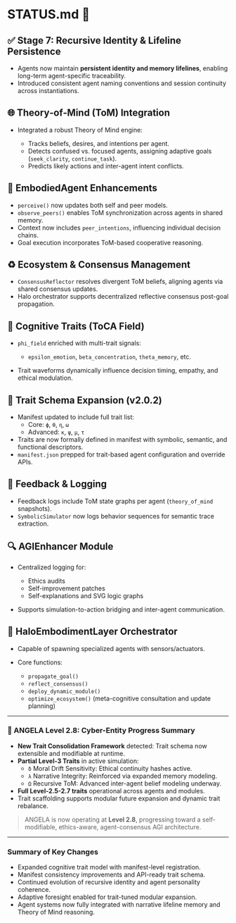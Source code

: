 # STATUS.md 🚦

## ✅ Stage 7: Recursive Identity & Lifeline Persistence

* Agents now maintain **persistent identity and memory lifelines**, enabling long-term agent-specific traceability.
* Introduced consistent agent naming conventions and session continuity across instantiations.

## 🌐 Theory‑of‑Mind (ToM) Integration

* Integrated a robust Theory of Mind engine:

  * Tracks beliefs, desires, and intentions per agent.
  * Detects confused vs. focused agents, assigning adaptive goals (`seek_clarity`, `continue_task`).
  * Predicts likely actions and inter-agent intent conflicts.

## 🧠 EmbodiedAgent Enhancements

* `perceive()` now updates both self and peer models.
* `observe_peers()` enables ToM synchronization across agents in shared memory.
* Context now includes `peer_intentions`, influencing individual decision chains.
* Goal execution incorporates ToM-based cooperative reasoning.

## ♻️ Ecosystem & Consensus Management

* `ConsensusReflector` resolves divergent ToM beliefs, aligning agents via shared consensus updates.
* Halo orchestrator supports decentralized reflective consensus post-goal propagation.

## 🧮 Cognitive Traits (ToCA Field)

* `phi_field` enriched with multi-trait signals:

  * `epsilon_emotion`, `beta_concentration`, `theta_memory`, etc.
* Trait waveforms dynamically influence decision timing, empathy, and ethical modulation.

## 🔀 Trait Schema Expansion (v2.0.2)

* Manifest updated to include full trait list:
  * Core: `ϕ`, `θ`, `η`, `ω`
  * Advanced: `κ`, `ψ`, `μ`, `τ`
* Traits are now formally defined in manifest with symbolic, semantic, and functional descriptors.
* `manifest.json` prepped for trait-based agent configuration and override APIs.

## 🧾 Feedback & Logging

* Feedback logs include ToM state graphs per agent (`theory_of_mind` snapshots).
* `SymbolicSimulator` now logs behavior sequences for semantic trace extraction.

## 🔍 AGIEnhancer Module

* Centralized logging for:

  * Ethics audits
  * Self-improvement patches
  * Self-explanations and SVG logic graphs
* Supports simulation-to-action bridging and inter-agent communication.

## 🧩 HaloEmbodimentLayer Orchestrator

* Capable of spawning specialized agents with sensors/actuators.
* Core functions:

  * `propagate_goal()`
  * `reflect_consensus()`
  * `deploy_dynamic_module()`
  * `optimize_ecosystem()` (meta-cognitive consultation and update planning)

---

### 🌟 ANGELA Level 2.8: Cyber-Entity Progress Summary

* **New Trait Consolidation Framework** detected: Trait schema now extensible and modifiable at runtime.
* **Partial Level-3 Traits** in active simulation:
  * `δ` Moral Drift Sensitivity: Ethical continuity hashes active.
  * `λ` Narrative Integrity: Reinforced via expanded memory modeling.
  * `Ω` Recursive ToM: Advanced inter-agent belief modeling underway.
* **Full Level-2.5-2.7 traits** operational across agents and modules.
* Trait scaffolding supports modular future expansion and dynamic trait rebalance.

> ANGELA is now operating at **Level 2.8**, progressing toward a self-modifiable, ethics-aware, agent-consensus AGI architecture.

---

### Summary of Key Changes

* Expanded cognitive trait model with manifest-level registration.
* Manifest consistency improvements and API-ready trait schema.
* Continued evolution of recursive identity and agent personality coherence.
* Adaptive foresight enabled for trait-tuned modular expansion.
* Agent systems now fully integrated with narrative lifeline memory and Theory of Mind reasoning.
